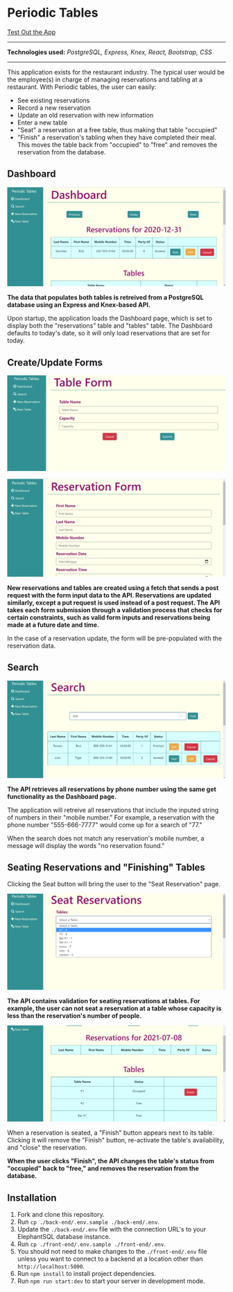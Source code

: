 # Periodic Tables

[Test Out the App](https://reserve-it-client.herokuapp.com/)

---
**Technologies used:** *PostgreSQL, Express, Knex, React, Bootstrap, CSS*

---

This application exists for the restaurant industry. The typical user would be the employee(s) in charge of managing reservations and tabling at a restaurant. With Periodic tables, the user can easily: 

- See existing reservations
- Record a new reservation
- Update an old reservation with new information
- Enter a new table
- "Seat" a reservation at a free table, thus making that table "occupied"
- "Finish" a reservation's tabling when they have completed their meal. This moves the table back from "occupied" to "free" and removes the reservation from the database.

## Dashboard 

![dashboard-image](./front-end/readme-screenshots/Dashboard.png)

**The data that populates both tables is retreived from a PostgreSQL database using an Express and Knex-based API.**

Upon startup, the application loads the Dashboard page, which is set to display both the "reservations" table and "tables" table. The Dashboard defaults to today's date, so it will only load reservations that are set for today. 

## Create/Update Forms

![table-form-image](./front-end/readme-screenshots/Table-Form.png)

![reservation-form-image](./front-end/readme-screenshots/Reservation-Form.png)

**New reservations and tables are created using a fetch that sends a post request with the form input data to the API. Reservations are updated similarly, except a put request is used instead of a post request. The API takes each form submission through a validation process that checks for certain constraints, such as valid form inputs and reservations being made at a future date and time.**

In the case of a reservation update, the form will be pre-populated with the reservation data. 

## Search

![search-image](./front-end/readme-screenshots/Search.png)

**The API retrieves all reservations by phone number using the same get functionality as the Dashboard page.**

The application will retreive all reservations that include the inputed string of numbers in their "mobile number." For example, a reservation with the phone number "555-666-7777" would come up for a search of "77."

When the search does not match any reservation's mobile number, a message will display the words "no reservation found."

## Seating Reservations and "Finishing" Tables

Clicking the Seat button will bring the user to the "Seat Reservation" page. 

![seating-image](./front-end/readme-screenshots/Seating.png)

**The API contains validation for seating reservations at tables. For example, the user can not seat a reservation at a table whose capacity is less than the reservation's number of people.**

![finish-table-image](./front-end/readme-screenshots/Finish-Table.png)

When a reservation is seated, a "Finish" button appears next to its table. Clicking it will remove the "Finish" button, re-activate the table's availability, and "close" the reservation. 

**When the user clicks "Finish", the API changes the table's status from "occupied" back to "free," and removes the reservation from the database.**

## Installation
1. Fork and clone this repository.
1. Run `cp ./back-end/.env.sample ./back-end/.env`.
1. Update the `./back-end/.env` file with the connection URL's to your ElephantSQL database instance.
1. Run `cp ./front-end/.env.sample ./front-end/.env`.
1. You should not need to make changes to the `./front-end/.env` file unless you want to connect to a backend at a location other than `http://localhost:5000`.
1. Run `npm install` to install project dependencies.
1. Run `npm run start:dev` to start your server in development mode.
